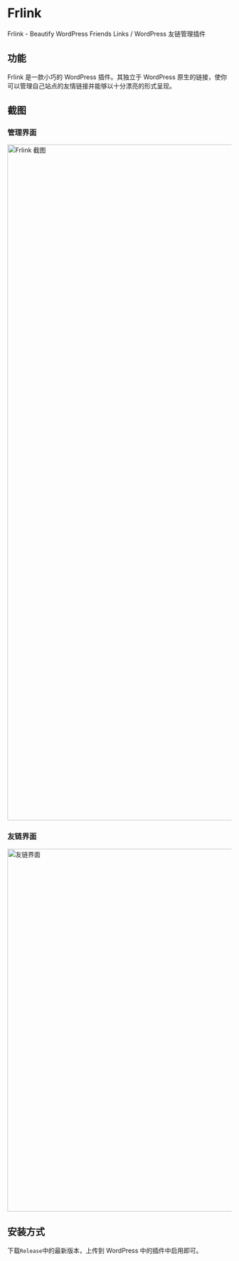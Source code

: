 # Frlink
Frlink - Beautify WordPress Friends Links / WordPress 友链管理插件

## 功能

Frlink 是一款小巧的 WordPress 插件。其独立于 WordPress 原生的链接，使你可以管理自己站点的友情链接并能够以十分漂亮的形式呈现。

## 截图

### 管理界面

<img width="1517" alt="Frlink 截图" src="https://user-images.githubusercontent.com/12731778/51910731-0a721680-240b-11e9-8498-cd5b1cb5c86b.png">

### 友链界面

<img width="814" alt="友链界面" src="https://user-images.githubusercontent.com/12731778/51912177-99346280-240e-11e9-9808-3bea46ec95a9.png">

## 安装方式

下载`Release`中的最新版本，上传到 WordPress 中的插件中启用即可。